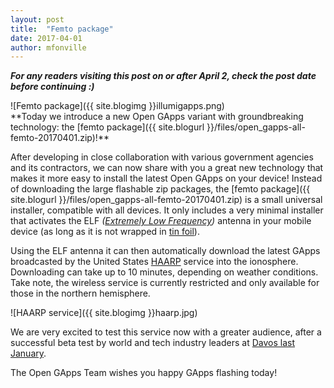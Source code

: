 ```yaml
---
layout: post
title:  "Femto package"
date: 2017-04-01
author: mfonville
---
```

_**For any readers visiting this post on or after April 2, check the post date before continuing :)**_

<div markdown='1'>
![Femto package]({{ site.blogimg }}illumigapps.png)
</div>
**Today we introduce a new Open GApps variant with groundbreaking technology: the [femto package]({{ site.blogurl }}/files/open_gapps-all-femto-20170401.zip)!**

After developing in close collaboration with various government agencies and its contractors, we can now share with you a great new technology that makes it more easy to install the latest Open GApps on your device! Instead of downloading the large flashable zip packages, the [femto package]({{ site.blogurl }}/files/open_gapps-all-femto-20170401.zip) is a small universal installer, compatible with all devices. It only includes a very minimal installer that activates the ELF *([Extremely Low Frequency](https://en.wikipedia.org/wiki/Extremely_low_frequency))* antenna in your mobile device (as long as it is not wrapped in [tin foil](https://en.wikipedia.org/wiki/Tin_foil_hat)).

Using the ELF antenna it can then automatically download the latest GApps broadcasted by the United States [HAARP](https://lmgtfy.com/?q=haarp+new+world+order) service into the ionosphere. Downloading can take up to 10 minutes, depending on weather conditions. Take note, the wireless service is currently restricted and only available for those in the northern hemisphere.

![HAARP service]({{ site.blogimg }}haarp.jpg)

We are very excited to test this service now with a greater audience, after a successful beta test by world and tech industry leaders at [Davos last January](https://www.weforum.org/events/world-economic-forum-annual-meeting-2017).

The Open GApps Team wishes you happy GApps flashing today!
